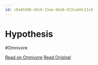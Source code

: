 ```yaml
---
id: c8a65506-ddcb-11ee-bba0-472cad4c11c9
---
```


# Hypothesis
#Omnivore

[Read on Omnivore](https://omnivore.app/me/hypothesis-18e216d1540)
[Read Original](https://hypothes.is/a/zHQ13N3KEe60ZH-YEs7zSw)


